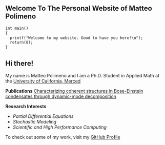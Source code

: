 ## Welcome To The Personal Website of Matteo Polimeno
```markdown
int main()
{
  printf("Welcome to my website. Good to have you here!\n");
  return(0);
}
```
## Hi there!
My name is Matteo Polimeno and I am a Ph.D. Student in Applied Math at the 
[University of California, Merced](https://appliedmath.ucmerced.edu/graduate-students)

**Publications**
[Characterizing coherent structures in Bose-Einstein condensates through dynamic-mode decomposition](https://journals.aps.org/pre/abstract/10.1103/PhysRevE.99.062215)

**Research Interests**

- _Partial Differential Equations_
- _Stochastic Modeling_
- _Scientific and High Performance Computing_

To check out some of my work, visit my [GitHub Profile](https://github.com/mpolimeno)

